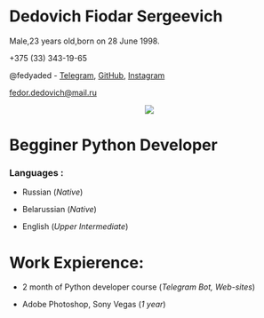 # **Dedovich Fiodar Sergeevich**


 
 
Male,23 years old,born on 28 June 1998.

+375 (33) 343-19-65

@fedyaded - [Telegram](https://t.me/fedyaded), [GitHub](https://github.com/fedyaded), [Instagram](https://www.instagram.com/fedyaded/)

fedor.dedovich@mail.ru
 <p align='center'>
   <a href="https://t.me/fedyaded">
   <img src="https://img.shields.io/badge/Telegram-2CA5E0?style=for-the-badge&logo=telegram&logoColor=white">
  </a>
 
#  Begginer Python Developer 

 ### **Languages** : 

* Russian (*Native*) 
 
* Belarussian (*Native*) 
 
* English (*Upper Intermediate*) 

# **Work Expierence**:
    
* 2 month of Python developer course (*Telegram Bot, Web-sites*)
    
* Adobe Photoshop, Sony Vegas (*1 year*)
  
